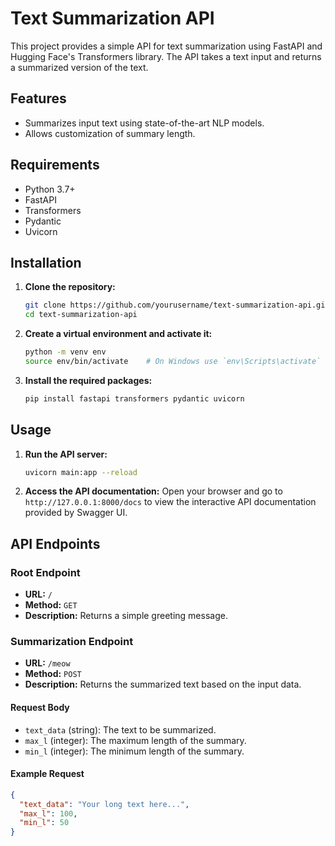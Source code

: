# Text Summarization API

This project provides a simple API for text summarization using FastAPI and Hugging Face's Transformers library. The API takes a text input and returns a summarized version of the text.

## Features

- Summarizes input text using state-of-the-art NLP models.
- Allows customization of summary length.

## Requirements

- Python 3.7+
- FastAPI
- Transformers
- Pydantic
- Uvicorn

## Installation

1. **Clone the repository:**
    ```bash
    git clone https://github.com/yourusername/text-summarization-api.git
    cd text-summarization-api
    ```

2. **Create a virtual environment and activate it:**
    ```bash
    python -m venv env
    source env/bin/activate    # On Windows use `env\Scripts\activate`
    ```

3. **Install the required packages:**
    ```bash
    pip install fastapi transformers pydantic uvicorn
    ```

## Usage

1. **Run the API server:**
    ```bash
    uvicorn main:app --reload
    ```

2. **Access the API documentation:**
    Open your browser and go to `http://127.0.0.1:8000/docs` to view the interactive API documentation provided by Swagger UI.

## API Endpoints

### Root Endpoint

- **URL:** `/`
- **Method:** `GET`
- **Description:** Returns a simple greeting message.

### Summarization Endpoint

- **URL:** `/meow`
- **Method:** `POST`
- **Description:** Returns the summarized text based on the input data.

#### Request Body

- `text_data` (string): The text to be summarized.
- `max_l` (integer): The maximum length of the summary.
- `min_l` (integer): The minimum length of the summary.

#### Example Request

```json
{
  "text_data": "Your long text here...",
  "max_l": 100,
  "min_l": 50
}
